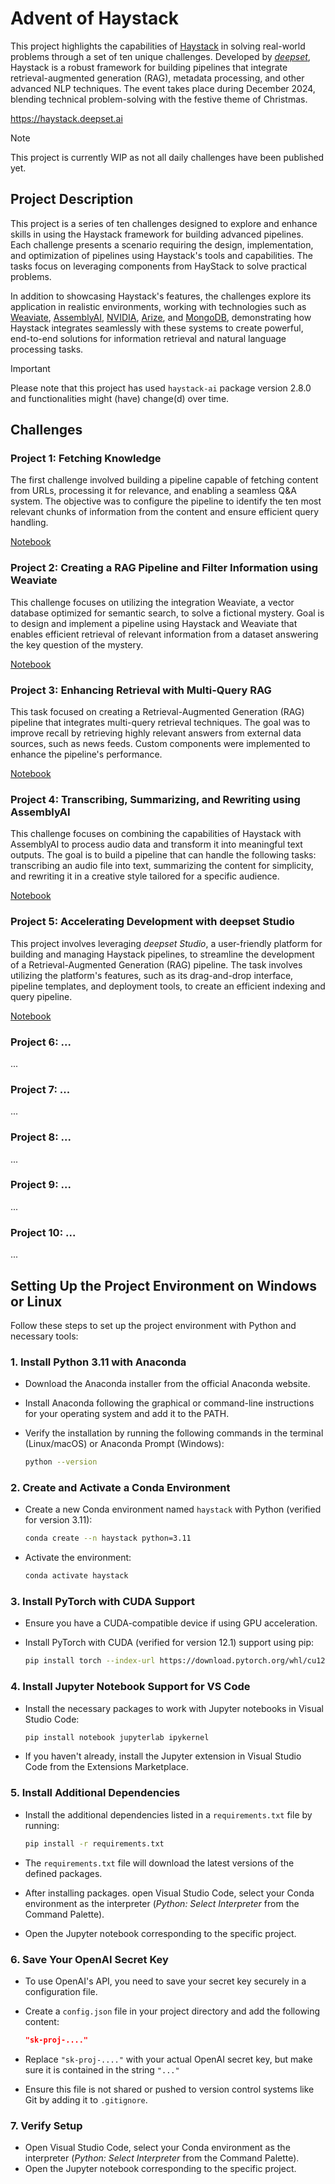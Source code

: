 # **Advent of Haystack**

This project highlights the capabilities of [Haystack](https://github.com/deepset-ai/haystack) in solving real-world problems through a set of ten unique challenges. Developed by [*deepset*](https://www.deepset.ai/), Haystack is a robust framework for building pipelines that integrate retrieval-augmented generation (RAG), metadata processing, and other advanced NLP techniques. The event takes place during December 2024, blending technical problem-solving with the festive theme of Christmas.

https://haystack.deepset.ai

> [!NOTE]  
> This project is currently WIP as not all daily challenges have been published yet.

## **Project Description**

This project is a series of ten challenges designed to explore and enhance skills in using the Haystack framework for building advanced pipelines. Each challenge presents a scenario requiring the design, implementation, and optimization of pipelines using Haystack's tools and capabilities. The tasks focus on leveraging components from HayStack to solve practical problems.

In addition to showcasing Haystack's features, the challenges explore its application in realistic environments, working with technologies such as [Weaviate](https://weaviate.io/), [AssemblyAI](https://www.assemblyai.com/), [NVIDIA](https://www.nvidia.com/en-us/ai/), [Arize](https://arize.com/), and [MongoDB](https://www.mongodb.com/), demonstrating how Haystack integrates seamlessly with these systems to create powerful, end-to-end solutions for information retrieval and natural language processing tasks.

> [!IMPORTANT]  
> Please note that this project has used `haystack-ai` package version 2.8.0 and functionalities might (have) change(d) over time.

## **Challenges**

### **Project 1: Fetching Knowledge**
The first challenge involved building a pipeline capable of fetching content from URLs, processing it for relevance, and enabling a seamless Q&A system. The objective was to configure the pipeline to identify the ten most relevant chunks of information from the content and ensure efficient query handling.

[Notebook](./01_Enhancing_Pipeline.ipynb)

### **Project 2: Creating a RAG Pipeline and Filter Information using Weaviate**
This challenge focuses on utilizing the integration Weaviate, a vector database optimized for semantic search, to solve a fictional mystery. Goal is to design and implement a pipeline using Haystack and Weaviate that enables efficient retrieval of relevant information from a dataset answering the key question of the mystery.

[Notebook](./02_Weaviate.ipynb)

### **Project 3: Enhancing Retrieval with Multi-Query RAG**
This task focused on creating a Retrieval-Augmented Generation (RAG) pipeline that integrates multi-query retrieval techniques. The goal was to improve recall by retrieving highly relevant answers from external data sources, such as news feeds. Custom components were implemented to enhance the pipeline's performance.

[Notebook](./03_Multi_Query_Retrieval.ipynb)

### **Project 4:  Transcribing, Summarizing, and Rewriting using AssemblyAI**
This challenge focuses on combining the capabilities of Haystack with AssemblyAI to process audio data and transform it into meaningful text outputs. The goal is to build a pipeline that can handle the following tasks: transcribing an audio file into text, summarizing the content for simplicity, and rewriting it in a creative style tailored for a specific audience.

[Notebook](./04_AssemblyAI.ipynb)

### **Project 5: Accelerating Development with deepset Studio**
This project involves leveraging *deepset Studio*, a user-friendly platform for building and managing Haystack pipelines, to streamline the development of a Retrieval-Augmented Generation (RAG) pipeline. The task involves utilizing the platform's features, such as its drag-and-drop interface, pipeline templates, and deployment tools, to create an efficient indexing and query pipeline.

[Notebook](./05_deepset_Cloud.ipynb)

### **Project 6: ...**
...

### **Project 7: ...**
...

### **Project 8: ...**
...

### **Project 9: ...**
...

### **Project 10: ...**
...

## Setting Up the Project Environment on Windows or Linux

Follow these steps to set up the project environment with Python and necessary tools:

### **1. Install Python 3.11 with Anaconda**
- Download the Anaconda installer from the official Anaconda website.
- Install Anaconda following the graphical or command-line instructions for your operating system and add it to the PATH.
- Verify the installation by running the following commands in the terminal (Linux/macOS) or Anaconda Prompt (Windows):

  ```bash
  python --version
  ```

### **2. Create and Activate a Conda Environment**
- Create a new Conda environment named `haystack` with Python (verified for version 3.11):

  ```bash
  conda create --n haystack python=3.11
  ```

- Activate the environment:

  ```bash
  conda activate haystack
  ```

### **3. Install PyTorch with CUDA Support**
- Ensure you have a CUDA-compatible device if using GPU acceleration.
- Install PyTorch with CUDA (verified for version 12.1) support using pip:

  ```bash
  pip install torch --index-url https://download.pytorch.org/whl/cu121
  ```

### **4. Install Jupyter Notebook Support for VS Code**
- Install the necessary packages to work with Jupyter notebooks in Visual Studio Code:

  ```bash
  pip install notebook jupyterlab ipykernel
  ```

- If you haven't already, install the Jupyter extension in Visual Studio Code from the Extensions Marketplace.

### **5. Install Additional Dependencies**
- Install the additional dependencies listed in a `requirements.txt` file by running:

  ```bash
  pip install -r requirements.txt
  ```
  
- The `requirements.txt` file will download the latest versions of the defined packages. 
- After installing packages. open Visual Studio Code, select your Conda environment as the interpreter (*Python: Select Interpreter* from the Command Palette).
- Open the Jupyter notebook corresponding to the specific project.

### **6. Save Your OpenAI Secret Key**
- To use OpenAI's API, you need to save your secret key securely in a configuration file.
- Create a `config.json` file in your project directory and add the following content:

  ```json
  "sk-proj-...."
  ```

- Replace `"sk-proj-...."` with your actual OpenAI secret key, but make sure it is contained in the string `"..."`
- Ensure this file is not shared or pushed to version control systems like Git by adding it to `.gitignore`.

### **7. Verify Setup**
- Open Visual Studio Code, select your Conda environment as the interpreter (*Python: Select Interpreter* from the Command Palette).
- Open the Jupyter notebook corresponding to the specific project.
